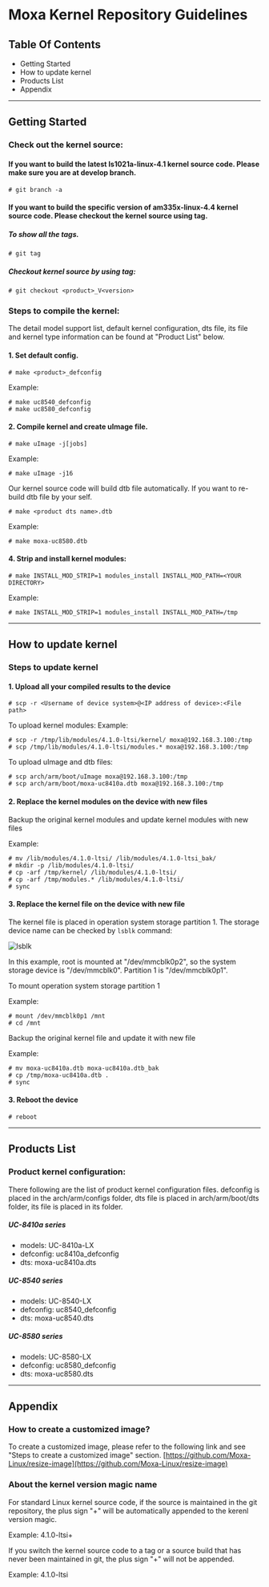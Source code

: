 # Moxa Kernel Repository Guidelines

## Table Of Contents
* Getting Started
* How to update kernel
* Products List
* Appendix

---
## Getting Started

### Check out the kernel source:

#### If you want to build the latest ls1021a-linux-4.1 kernel source code. Please make sure you are at develop branch.
```
# git branch -a
```

#### If you want to build the specific version of am335x-linux-4.4 kernel source code. Please checkout the kernel source using tag.

##### To show all the tags.
```
# git tag
```

##### Checkout kernel source by using tag:
```
# git checkout <product>_V<version>
```
### Steps to compile the kernel:

The detail model support list, default kernel configuration, dts file, its file and kernel type information can be found at "Product List" below.


#### 1. Set default config.
```
# make <product>_defconfig
```
Example:
```
# make uc8540_defconfig
# make uc8580_defconfig
```

#### 2. Compile kernel and create uImage file.
```
# make uImage -j[jobs]
```
Example:
```
# make uImage -j16
```

Our kernel source code will build dtb file automatically. If you want to re-build dtb file by your self.
```
# make <product dts name>.dtb
```
Example:
```
# make moxa-uc8580.dtb
```

#### 4. Strip and install kernel modules:
```
# make INSTALL_MOD_STRIP=1 modules_install INSTALL_MOD_PATH=<YOUR DIRECTORY>
```
Example:
```
# make INSTALL_MOD_STRIP=1 modules_install INSTALL_MOD_PATH=/tmp
```

---
## How to update kernel
### Steps to update kernel

#### 1. Upload all your compiled results to the device
```
# scp -r <Username of device system>@<IP address of device>:<File path>
```

To upload kernel modules:
Example:
```
# scp -r /tmp/lib/modules/4.1.0-ltsi/kernel/ moxa@192.168.3.100:/tmp
# scp /tmp/lib/modules/4.1.0-ltsi/modules.* moxa@192.168.3.100:/tmp
```

To upload uImage and dtb files:
```
# scp arch/arm/boot/uImage moxa@192.168.3.100:/tmp
# scp arch/arm/boot/moxa-uc8410a.dtb moxa@192.168.3.100:/tmp
```

#### 2. Replace the kernel modules on the device with new files

Backup the original kernel modules and update kernel modules with new files

Example:
```
# mv /lib/modules/4.1.0-ltsi/ /lib/modules/4.1.0-ltsi_bak/
# mkdir -p /lib/modules/4.1.0-ltsi/
# cp -arf /tmp/kernel/ /lib/modules/4.1.0-ltsi/
# cp -arf /tmp/modules.* /lib/modules/4.1.0-ltsi/
# sync
```

#### 3. Replace the kernel file on the device with new file

The kernel file is placed in operation system storage partition 1.
The storage device name can be checked by `lsblk` command:

![lsblk](https://github.com/Moxa-Linux/resize-image/blob/develop/lsblk.PNG?raw=true)

In this example, root is mounted at "/dev/mmcblk0p2", so the system storage device is "/dev/mmcblk0". Partition 1 is "/dev/mmcblk0p1".

To mount operation system storage partition 1

Example:
```
# mount /dev/mmcblk0p1 /mnt
# cd /mnt
```

Backup the original kernel file and update it with new file

Example:
```
# mv moxa-uc8410a.dtb moxa-uc8410a.dtb_bak
# cp /tmp/moxa-uc8410a.dtb .
# sync
```

#### 3. Reboot the device
```
# reboot
```

---
## Products List
### Product kernel configuration:
There following are the list of product kernel configuration files. defconfig is placed in the arch/arm/configs folder, dts file is placed in arch/arm/boot/dts folder, its file is placed in its folder.

##### UC-8410a series
* models: UC-8410a-LX
* defconfig: uc8410a_defconfig
* dts: moxa-uc8410a.dts

##### UC-8540 series
* models: UC-8540-LX
* defconfig: uc8540_defconfig
* dts: moxa-uc8540.dts

##### UC-8580 series
* models: UC-8580-LX
* defconfig: uc8580_defconfig
* dts: moxa-uc8580.dts

---
## Appendix

### How to create a customized image?
To create a customized image, please refer to the following link and see "Steps to create a customized image" section.
[https://github.com/Moxa-Linux/resize-image](https://github.com/Moxa-Linux/resize-image)

### About the kernel version magic name
For standard Linux kernel source code, if the source is maintained in the git repository, the plus sign "+" will be automatically appended to the kerenl version magic.

Example:
	4.1.0-ltsi+

If you switch the kernel source code to a tag or a source build that has never been maintained in git, the plus sign "+" will not be appended.

Example:
	4.1.0-ltsi
